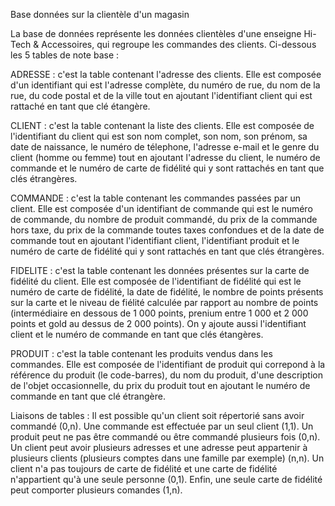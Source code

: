 Base données sur la clientèle d'un magasin

La base de données représente les données clientèles d'une enseigne Hi-Tech & Accessoires, qui regroupe les commandes des clients.
Ci-dessous les 5 tables de note base :

ADRESSE : c'est la table contenant l'adresse des clients. Elle est composée d'un identifiant qui est l'adresse complète, du numéro de rue, du nom de la rue, du code postal et de la ville tout en ajoutant l'identifiant client qui est rattaché en tant que clé étangère.

CLIENT : c'est la table contenant la liste des clients. Elle est composée de l'identifiant du client qui est son nom complet, son nom, son prénom, sa date de naissance, le numéro de télephone, l'adresse e-mail et le genre du client (homme ou femme) tout en ajoutant l'adresse du client, le numéro de commande et le numéro de carte de fidélité qui y sont rattachés en tant que clés étrangères.

COMMANDE : c'est la table contenant les commandes passées par un client. Elle est composée d'un identifiant de commande qui est le numéro de commande, du nombre de produit commandé, du prix de la commande hors taxe, du prix de la commande toutes taxes confondues et de la date de commande tout en ajoutant l'identifiant client, l'identifiant produit et le numéro de carte de fidélité qui y sont rattachés en tant que clés étrangères.

FIDELITE : c'est la table contenant les données présentes sur la carte de fidélité du client. Elle est composée de l'identifiant de fidélité qui est le numéro de carte de fidélité, la date de fidélité, le nombre de points présents sur la carte et le niveau de fiélité calculée par rapport au nombre de points (intermédiaire en dessous de 1 000 points, prenium entre 1 000 et 2 000 points et gold au dessus de 2 000 points). On y ajoute aussi l'identifiant client et le numéro de commande en tant que clés étangères.

PRODUIT : c'est la table contenant les produits vendus dans les commandes. Elle est composée de l'identifiant de produit qui correpond à la référence du produit (le code-barres), du nom du produit, d'une description de l'objet occasionnelle, du prix du produit tout en ajoutant le numéro de commande en tant que clé étrangère.

Liaisons de tables : Il est possible qu'un client soit répertorié sans avoir commandé (0,n). Une commande est effectuée par un seul client (1,1). Un produit peut ne pas être commandé ou être commandé plusieurs fois (0,n). Un client peut avoir plusieurs adresses et une adresse peut appartenir à plusieurs clients (plusieurs comptes dans une famille par exemple) (n,n). Un client n'a pas toujours de carte de fidélité et une carte de fidélité n'appartient qu'à une seule personne (0,1). Enfin, une seule carte de fidélité peut comporter plusieurs comandes (1,n).
